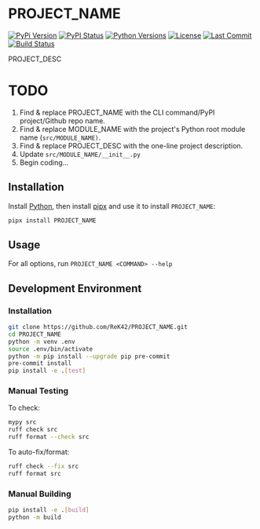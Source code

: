 # PROJECT_NAME
[![PyPi Version](https://img.shields.io/pypi/v/PROJECT_NAME.svg)](https://pypi.python.org/pypi/PROJECT_NAME)
[![PyPI Status](https://img.shields.io/pypi/status/PROJECT_NAME.svg)](https://pypi.python.org/pypi/PROJECT_NAME)
[![Python Versions](https://img.shields.io/pypi/pyversions/PROJECT_NAME.svg)](https://pypi.python.org/pypi/PROJECT_NAME)
[![License](https://img.shields.io/github/license/ReK42/PROJECT_NAME)](https://github.com/ReK42/PROJECT_NAME/blob/main/LICENSE)
[![Last Commit](https://img.shields.io/github/last-commit/ReK42/PROJECT_NAME/main?logo=github)](https://github.com/ReK42/PROJECT_NAME/commits/main)
[![Build Status](https://img.shields.io/github/actions/workflow/status/ReK42/PROJECT_NAME/build.yml?logo=github)](https://github.com/ReK42/PROJECT_NAME/actions)

PROJECT_DESC

# TODO
1. Find & replace PROJECT_NAME with the CLI command/PyPI project/Github repo name.
1. Find & replace MODULE_NAME with the project's Python root module name (`src/MODULE_NAME)`.
1. Find & replace PROJECT_DESC with the one-line project description.
1. Update `src/MODULE_NAME/__init__.py`
1. Begin coding...

## Installation
Install [Python](https://www.python.org/downloads/), then install [pipx](https://github.com/pypa/pipx) and use it to install `PROJECT_NAME`:
```sh
pipx install PROJECT_NAME
```

## Usage
For all options, run `PROJECT_NAME <COMMAND> --help`

## Development Environment
### Installation
```sh
git clone https://github.com/ReK42/PROJECT_NAME.git
cd PROJECT_NAME
python -m venv .env
source .env/bin/activate
python -m pip install --upgrade pip pre-commit
pre-commit install
pip install -e .[test]
```

### Manual Testing
To check:
```sh
mypy src
ruff check src
ruff format --check src
```

To auto-fix/format:
```sh
ruff check --fix src
ruff format src
```

### Manual Building
```sh
pip install -e .[build]
python -m build
```
